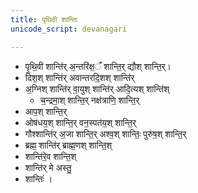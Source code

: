 ```yaml
---
title: पृथिवी शान्तिः
unicode_script: devanagari

---
```

- पृ॒थि॒वी शान्ति॑र् अ॒न्तरि॑क्ष॒ँ शान्ति॒र् द्यौश् शान्ति॒र्।  
- दिश॒श् शान्ति॑र् अवान्तरदि॒शश् शान्ति॑र्  
- अ॒ग्निश् शान्ति॑र् वा॒युश् शान्ति॑र् आदि॒त्यश् शान्ति॑श् 
  - च॒न्द्रमा॒श् शान्ति॒र् नक्ष॑त्राणि॒ शान्ति॒र्  
- आप॒श् शान्ति॒र् 
- ओष॑धय॒श् शान्ति॒र् वन॒स्पत॑य॒श् शान्ति॒र्  
- गौश्शान्ति॑र् अ॒जा शान्ति॒र् अश्व॒श् शान्तिः॒ पुरु॑ष॒श् शान्ति॒र्  
- ब्रह्म॒ शान्ति॑र् ब्राह्म॒णश् शान्ति॒श्  
- शान्ति॑रे॒व शान्ति॒श् 
- शान्ति॑र् मे अस्तु॒ 
- शान्तिः॑ ।  
